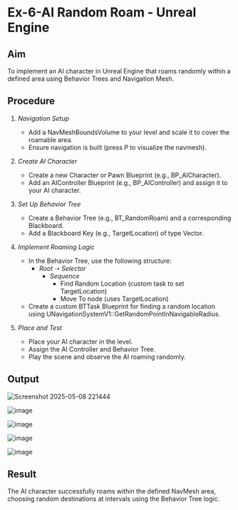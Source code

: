 # Ex-6-AI Random Roam - Unreal Engine

## Aim
To implement an AI character in Unreal Engine that roams randomly within a defined area using Behavior Trees and Navigation Mesh.

## Procedure

1. *Navigation Setup*
   - Add a NavMeshBoundsVolume to your level and scale it to cover the roamable area.
   - Ensure navigation is built (press *P* to visualize the navmesh).

2. *Create AI Character*
   - Create a new Character or Pawn Blueprint (e.g., BP_AICharacter).
   - Add an AIController Blueprint (e.g., BP_AIController) and assign it to your AI character.

3. *Set Up Behavior Tree*
   - Create a Behavior Tree (e.g., BT_RandomRoam) and a corresponding Blackboard.
   - Add a Blackboard Key (e.g., TargetLocation) of type Vector.

4. *Implement Roaming Logic*
   - In the Behavior Tree, use the following structure:
     - *Root* ➝ *Selector*
       - *Sequence*
         - Find Random Location (custom task to set TargetLocation)
         - Move To node (uses TargetLocation)
   - Create a custom BTTask Blueprint for finding a random location using UNavigationSystemV1::GetRandomPointInNavigableRadius.

5. *Place and Test*
   - Place your AI character in the level.
   - Assign the AI Controller and Behavior Tree.
   - Play the scene and observe the AI roaming randomly.



## Output


![Screenshot 2025-05-08 221444](https://github.com/user-attachments/assets/2bfed4fb-8a19-47e9-9b7f-23fbc1cee889)



![image](https://github.com/user-attachments/assets/286ac6c8-e8a1-4d75-b03f-c5bc78b75f17)



![image](https://github.com/user-attachments/assets/792fcfa6-da04-4187-9ea6-fa756a158de6)



![image](https://github.com/user-attachments/assets/479bd6be-0a5a-43cc-8d44-b5be25f5ee0e)


![image](https://github.com/user-attachments/assets/ce3e04b6-4581-4669-8225-01837f12f8f5)



## Result
The AI character successfully roams within the defined NavMesh area, choosing random destinations at intervals using the Behavior Tree logic.
